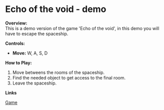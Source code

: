 # Echo of the void - demo

**Overview:**  
This is a demo version of the game 'Echo of the void', in this demo you will have to escape the spaceship.

**Controls:**  
- **Move:** W, A, S, D

**How to Play:**  
1. Move betweens the rooms of the spaceship.
2. Find the needed object to get access to the final room.
3. Leave the spaceship.

**Links**

[Game](https://elyasafko.itch.io/echo-of-the-void-demo)

